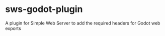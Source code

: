 # sws-godot-plugin
A plugin for Simple Web Server to add the required headers for Godot web exports
